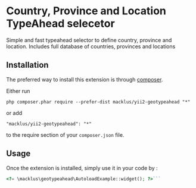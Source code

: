 Country, Province and Location TypeAhead selecetor
==================================================
Simple and fast typeahead selector to define country, province and location. Includes full database of countries, provinces and locations

Installation
------------

The preferred way to install this extension is through [composer](http://getcomposer.org/download/).

Either run

```
php composer.phar require --prefer-dist macklus/yii2-geotypeahead "*"
```

or add

```
"macklus/yii2-geotypeahead": "*"
```

to the require section of your `composer.json` file.


Usage
-----

Once the extension is installed, simply use it in your code by  :

```php
<?= \macklus\geotypeahead\AutoloadExample::widget(); ?>```
